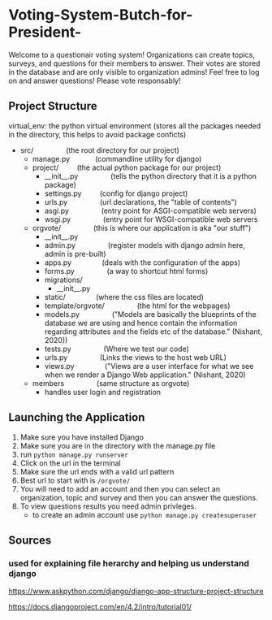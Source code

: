 # Voting-System-Butch-for-President-
Welcome to a questionair voting system! Organizations can create topics, surveys, and questions for their members to answer. Their votes are stored in the database and are only visible to organization admins! Feel free to log on and answer questions! Please vote responsably!

## Project Structure
virtual_env: the python virtual environment (stores all the packages needed in the directory, this helps to avoid package conficts)

- src/    &emsp;&emsp;&emsp;&emsp;    (the root directory for our project)
    - manage.py    &emsp;&emsp;&emsp;    (commandline utility for django)
    - project/    &emsp;&emsp;    (the actual python package for our project)
        - \_\_init\_\_.py    &emsp;&emsp;&emsp;&emsp;    (tells the python directory that it is a python package)
        - settings.py    &emsp;&emsp;    (config for django project)
        - urls.py    &emsp;&emsp;&emsp;&emsp;    (url declarations, the "table of contents")
        - asgi.py    &emsp;&emsp;&emsp;&emsp;    (entry point for ASGI-compatible web servers)
        - wsgi.py    &emsp;&emsp;&emsp;&emsp;    (entry point for WSGI-compatible web servers
   - orgvote/    &emsp;&emsp;&emsp;&emsp;    (this is where our application is aka "our stuff")
		- \_\_init\_\_.py
	    - admin.py    &emsp;&emsp;&emsp;&emsp;     (register models with django admin here, admin is pre-built)
	    - apps.py &emsp;&emsp;&emsp;&emsp;(deals with the configuration of the apps)
		- forms.py &emsp;&emsp;&emsp;&emsp; (a way to shortcut html forms)
	    - migrations/    
	        - \_\_init\_\_.py
		- static/ &emsp;&emsp;&emsp;&emsp;(where the css files are located)
		- template/orgvote/ &emsp;&emsp;&emsp;&emsp; (the html for the webpages)
	    - models.py    &emsp;&emsp;&emsp;&emsp;     ("Models are basically the blueprints of the database we are using and hence contain the information regarding attributes and the fields etc of the database." (Nishant, 2020))
	   - tests.py    &emsp;&emsp;&emsp;&emsp;     (Where we test our code)
	   - urls.py    &emsp;&emsp;&emsp;&emsp;     (Links the views to the host web URL)
	    -	views.py&emsp;&emsp;&emsp;&emsp;     ("Views are a user interface for what we see when we render a Django Web application." (Nishant, 2020)
	- members &emsp;&emsp;&emsp;&emsp; (same structure as orgvote)
		- handles user login and registration

## Launching the Application
1. Make sure you have installed Django
2. Make sure you are in the directory with the manage.py file
3. run `python manage.py runserver`
4. Click on the url in the terminal
5. Make sure the url ends with a valid url pattern
6. Best url to start with is `/orgvote/`
7. You will need to add an account and then you can select an organization, topic and survey and then you can answer the questions.
8. To view questions results you need admin privleges.
	- to create an admin account use `python manage.py createsuperuser`


## Sources
### used for explaining file herarchy and helping us understand django
https://www.askpython.com/django/django-app-structure-project-structure

https://docs.djangoproject.com/en/4.2/intro/tutorial01/
